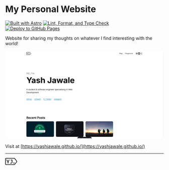 # My Personal Website

[![Built with Astro](https://astro.badg.es/v2/built-with-astro/tiny.svg)](https://astro.build)
[![Lint, Format, and Type Check](https://github.com/yashjawale/yashjawale.github.io/actions/workflows/lint.yml/badge.svg)](https://github.com/yashjawale/yashjawale.github.io/actions/workflows/lint.yml)
[![Deploy to GitHub Pages](https://github.com/yashjawale/yashjawale.github.io/actions/workflows/deploy.yml/badge.svg)](https://github.com/yashjawale/yashjawale.github.io/actions/workflows/deploy.yml)

Website for sharing my thoughts on whatever I find interesting with the world!

![Homepage Screenshot](./screenshot.png)

Visit at [https://yashjawale.github.io/](https://yashjawale.github.io/)

---

<a href="https://yashjawale.github.io/" target="_blank"><img style="height: 22px;" src="https://raw.githubusercontent.com/yashjawale/.github/main/docs/logo.svg" alt="Yash Jawale"/></a>
